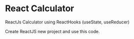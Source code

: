 # React Calculator
ReactJs Calculator using ReactHooks (useState, useReducer)

Create ReactJS new project and use this code.
